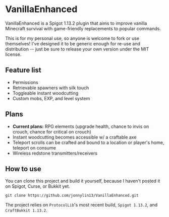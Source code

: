 # VanillaEnhanced

VanillaEnhanced is a Spigot 1.13.2 plugin that aims to improve vanilla Minecraft survival with game-friendly replacements to popular commands.

This is for my personal use, so anyone is welcome to fork or use themselves! I've designed it to be generic enough for re-use and distribution -- just be sure to release your own version under the MIT license.

## Feature list

* Permissions
* Retrievable spawners with silk touch
* Toggleable instant woodcutting
* Custom mobs, EXP, and level system

## Plans

* **Current plans:** RPG elements (upgrade health, chance to invis on crouch, chance for critical on crouch)
* Instant woodcutting becomes accessible w/ a craftable axe
* Teleport scrolls can be crafted and bound to a location or player's home, teleport on consume
* Wireless redstone transmitters/receivers

## How to use

You can clone this project and build it yourself, because I haven't posted it on Spigot, Curse, or Bukkit yet.

`git clone https://github.com/jonnylin13/VanillaEnhanced.git`

The project relies on `ProtocolLib`'s most recent build, `Spigot 1.13.2`, and `CraftBukkit 1.13.2`.
